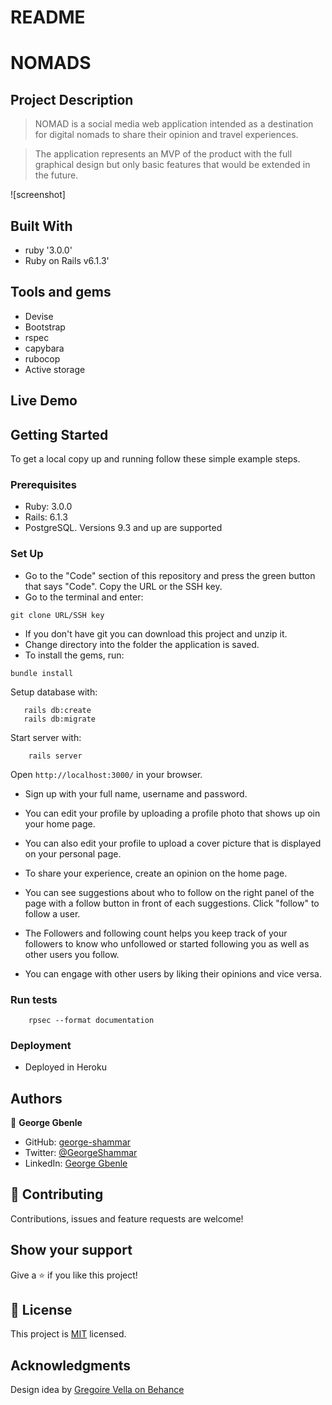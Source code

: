 # README

# NOMADS

## Project Description
> NOMAD is a social media web application intended as a destination for digital nomads to share their opinion and travel experiences.

> The application represents an MVP of the product with the full graphical design but only basic features that would be extended in the future.

![screenshot]

## Built With

- ruby '3.0.0'
- Ruby on Rails v6.1.3'

## Tools and gems

- Devise
- Bootstrap
- rspec
- capybara
- rubocop
- Active storage

## Live Demo

## Getting Started

To get a local copy up and running follow these simple example steps.

### Prerequisites

- Ruby: 3.0.0
- Rails: 6.1.3
- PostgreSQL. Versions 9.3 and up are supported

### Set Up

- Go to the "Code" section of this repository and press the green button that says "Code". Copy the URL or the SSH key.
- Go to the terminal and enter:
```
git clone URL/SSH key
```
- If you don't have git you can download this project and unzip it.
- Change directory into the folder the application is saved.
- To install the gems, run:
```
bundle install
```
Setup database with:

```
   rails db:create
   rails db:migrate
```

Start server with:

```
    rails server
```

Open `http://localhost:3000/` in your browser.

- Sign up with your full name, username and password.

- You can edit your profile by uploading a profile photo that shows up oin your home page. 

- You can also edit your profile to upload a cover picture that is displayed on your personal page.

- To share your experience, create an opinion on the home page.

- You can see suggestions about who to follow on the right panel of the page with a follow button in front of each suggestions. Click "follow" to follow a user. 

- The Followers and following count helps you keep track of your followers to know who unfollowed or started following you as well as other users you follow. 

- You can engage with other users by liking their opinions and vice versa.


### Run tests

```
    rpsec --format documentation
```


### Deployment

- Deployed in Heroku

## Authors


👤 **George Gbenle**

- GitHub: [george-shammar](https://github.com/george-shammar)
- Twitter: [@GeorgeShammar](https://twitter.com/GeorgeShammar)
- LinkedIn: [George Gbenle](https://www.linkedin.com/in/georgegbenle/)


## 🤝 Contributing

Contributions, issues and feature requests are welcome!


## Show your support

Give a ⭐️ if you like this project!


## 📝 License

This project is [MIT](LICENSE) licensed.

## Acknowledgments

Design idea by [Gregoire Vella on Behance](https://www.behance.net/gregoirevella)

